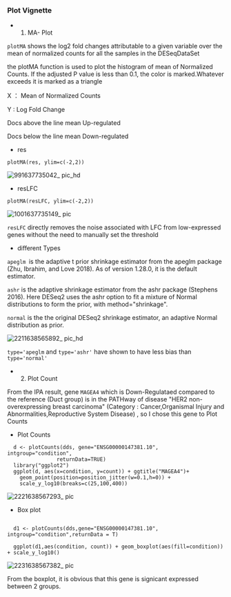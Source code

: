 ### Plot Vignette

- 1. MA- Plot

`plotMA` shows the log2 fold changes attributable to a given variable over the mean of normalized counts for all the samples in the DESeqDataSet


the plotMA function is used to plot the histogram of mean of Normalized Counts. If the adjusted P value is less than 0.1, the color is marked.Whatever exceeds it is marked as a triangle

X ： Mean of Normalized Counts

Y : Log Fold Change 

Docs above the line mean Up-regulated

Docs below the line mean Down-regulated

  - res

`plotMA(res, ylim=c(-2,2))`

![991637735042_ pic_hd](https://user-images.githubusercontent.com/89502586/144653670-2ea2fca1-7a73-4a1e-bd75-247efbe949c5.jpg)
                                       
    
  - resLFC 

`plotMA(resLFC, ylim=c(-2,2))`

![1001637735149_ pic](https://user-images.githubusercontent.com/89502586/144653192-56cc05de-da3c-4869-89ee-c225e9faa599.jpg)

`resLFC` directly removes the noise associated with LFC from low-expressed genes without the need to manually set the threshold


  - different Types

`apeglm `is the adaptive t prior shrinkage estimator from the apeglm package (Zhu, Ibrahim, and Love 2018). As of version 1.28.0, it is the default estimator.

`ashr` is the adaptive shrinkage estimator from the ashr package (Stephens 2016). Here DESeq2 uses the ashr option to fit a mixture of Normal distributions to form the prior, with method="shrinkage".

`normal` is the the original DESeq2 shrinkage estimator, an adaptive Normal distribution as prior.

![2211638565892_ pic_hd](https://user-images.githubusercontent.com/89502586/144673661-eb201646-ebcf-491f-996f-b639ecdee8df.jpg)

`type='apeglm` and `type='ashr'` have shown to have less bias than `type='normal'`









- 2. Plot Count

From the IPA  result, gene `MAGEA4` which is  Down-Regulataed compared to the  reference (Duct group)  is in the PATHway of disease "HER2 non-overexpressing breast carcinoma" (Category : Cancer,Organismal Injury and Abnormalities,Reproductive System Disease) , so I chose this gene to Plot Counts
  
  - Plot Counts

```
  d <- plotCounts(dds, gene="ENSG00000147381.10", intgroup="condition", 
                returnData=TRUE)
  library("ggplot2")
  ggplot(d, aes(x=condition, y=count)) + ggtitle("MAGEA4")+
    geom_point(position=position_jitter(w=0.1,h=0)) + 
    scale_y_log10(breaks=c(25,100,400))
```
![2221638567293_ pic](https://user-images.githubusercontent.com/89502586/144675796-7bd81773-988e-4ac4-8e16-54838007c852.jpg)


  - Box plot
  
```

  d1 <- plotCounts(dds,gene="ENSG00000147381.10", intgroup="condition",returnData = T)
              
  ggplot(d1,aes(condition, count)) + geom_boxplot(aes(fill=condition)) + scale_y_log10()

```

![2231638567382_ pic](https://user-images.githubusercontent.com/89502586/144675873-bfd3ad6a-dbd0-4916-a9c0-c1d2bc041f5f.jpg)



From the boxplot, it is obvious that this gene is signicant expressed between 2 groups.

